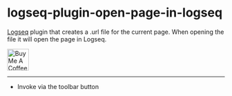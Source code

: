 # logseq-plugin-open-page-in-logseq

[Logseq](https://logseq.com/) plugin that creates a .url file for the current page. When opening the file it will open the page in Logseq.

<a href="https://www.buymeacoffee.com/freder" target="_blank"><img src="https://cdn.buymeacoffee.com/buttons/v2/default-yellow.png" alt="Buy Me A Coffee" style="height: 50px !important"></a>

---

- Invoke via the toolbar button
